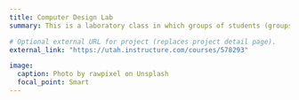 ```yaml
---
title: Computer Design Lab
summary: This is a laboratory class in which groups of students (groups can be of size 3 or 4) design, build, and test a simple computer. The idea is to use your digital design skills from 3700, and your computer architecture knowledge from 3810, and put it all together into an interesting semester-long project. You will receive the design specifications in lecture. You will then interpret the specifications and develop a model of the design using a combination of Verilog and schematics. The model should be simulated. Once validated you will synthesize the design onto the FPGA boards. The design will contain the instruction set design, memory organization, ALU design, control, and input-output design.

# Optional external URL for project (replaces project detail page).
external_link: "https://utah.instructure.com/courses/578293"

image:
  caption: Photo by rawpixel on Unsplash
  focal_point: Smart
---
```

